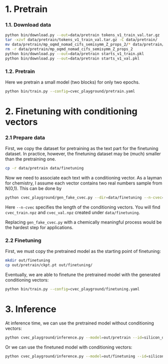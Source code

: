 # 1. Pretrain

### 1.1. Download data

```bash
python bin/download.py --out=data/pretrain tokens_v1_train_val.tar.gz
tar -xzvf data/pretrain/tokens_v1_train_val.tar.gz -C data/pretrain/
mv data/pretrain/mp_oqmd_nomad_cifs_semisymm_Z_props_2/* data/pretrain/
rm -r data/pretrain/mp_oqmd_nomad_cifs_semisymm_Z_props_2
python bin/download.py --out=data/pretrain starts_v1_train.pkl
python bin/download.py --out=data/pretrain starts_v1_val.pkl
```

### 1.2. Pretrain
Here we pretrain a small model (two blocks) for only two epochs.
```bash
python bin/train.py --config=cvec_playground/pretrain.yaml
```

# 2. Finetuning with conditioning vectors

### 2.1 Prepare data
First, we copy the dataset for pretraining as the text part for the finetuning dataset. 
In practice, however, the finetuning dataset may be (much) smaller than the pretraining one.

```bash
cp -r data/pretrain data/finetuning
```

Now we need to associate each text with a conditioning vector.
As a layman for chemistry, I assume each vector contains two real numbers sample from N(0,1).
This can be done by
```bash
python cvec_playground/gen_fake_cvec.py --dir=data/finetuning --n-cvec=2
```
Here `--n-cvec` specifies the length of the conditioning vectors.
You will find `cvec_train.npz` and `cvec_val.npz` created under `data/finetuning`. 

Replacing `gen_fake_cvec.py` with a chemically meaningful process would be the hardest step for applications.

### 2.2 Finetuning
First, we must copy the pretrained model as the starting point of finetuning:
```bash
mkdir out/finetuning
cp out/pretrain/ckpt.pt out/finetuning/
```

Eventually, we are able to finetune the pretrained model with the generated conditioning vectors:
```bash
python bin/train.py --config=cvec_playground/finetuning.yaml
```

# 3. Inference
At inference time, we can use the pretrained model without conditioning vectors:
```bash
python cvec_playground/inference.py --model=out/pretrain --id=silicon_dioxide --text=SiO2 
```

Or we can use the finetuned model with conditioning vectors:
```bash
python cvec_playground/inference.py --model=out/finetuning --id=silicon_dioxide --text=SiO2 --cvec 0.1 0.2 
```

